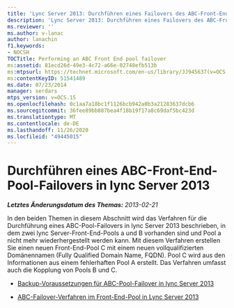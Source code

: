 ```yaml
---
title: 'Lync Server 2013: Durchführen eines Failovers des ABC-Front-End-Pools'
description: 'Lync Server 2013: Durchführen eines Failovers des ABC-Front-End-Pools.'
ms.reviewer: ''
ms.author: v-lanac
author: lanachin
f1.keywords:
- NOCSH
TOCTitle: Performing an ABC Front End pool failover
ms:assetid: 81ecd26d-49e3-4c72-a66e-02748efb513b
ms:mtpsurl: https://technet.microsoft.com/en-us/library/JJ945637(v=OCS.15)
ms:contentKeyID: 51541489
ms.date: 07/23/2014
manager: serdars
mtps_version: v=OCS.15
ms.openlocfilehash: 0c1aa7a18bc1f1126bcb942a0b3a21283637dcb6
ms.sourcegitcommit: 36fee89bb887bea4f18b19f17a8c69daf5bc423d
ms.translationtype: MT
ms.contentlocale: de-DE
ms.lasthandoff: 11/26/2020
ms.locfileid: "49445015"
---
```

# <a name="performing-an-abc-front-end-pool-failover-in-lync-server-2013"></a>Durchführen eines ABC-Front-End-Pool-Failovers in lync Server 2013

<div data-xmlns="http://www.w3.org/1999/xhtml">

<div class="topic" data-xmlns="http://www.w3.org/1999/xhtml" data-msxsl="urn:schemas-microsoft-com:xslt" data-cs="https://msdn.microsoft.com/">

<div data-asp="https://msdn2.microsoft.com/asp">



</div>

<div id="mainSection">

<div id="mainBody">

<span> </span>

_**Letztes Änderungsdatum des Themas:** 2013-02-21_

In den beiden Themen in diesem Abschnitt wird das Verfahren für die Durchführung eines ABC-Pool-Failovers in lync Server 2013 beschrieben, in dem zwei lync Server-Front-End-Pools a und B vorhanden sind und Pool a nicht mehr wiederhergestellt werden kann. Mit diesem Verfahren erstellen Sie einen neuen Front-End-Pool C mit einem neuen vollqualifizierten Domänennamen (Fully Qualified Domain Name, FQDN). Pool C wird aus den Informationen aus einem fehlerhaften Pool A erstellt. Das Verfahren umfasst auch die Kopplung von Pools B und C.

  - [Backup-Voraussetzungen für ABC-Pool-Failover in lync Server 2013](lync-server-2013-backup-prerequisites-for-abc-pool-failover.md)

  - [ABC-Failover-Verfahren im Front-End-Pool in Lync Server 2013](lync-server-2013-front-end-pool-abc-failover-procedure.md)

</div>

<span> </span>

</div>

</div>

</div>

